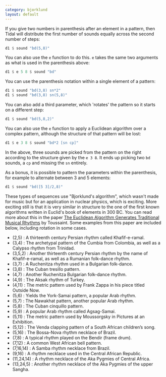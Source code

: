 ```yaml
---
category: bjorklund
layout: default
---
```


If you give two numbers in parenthesis after an element in a pattern, then Tidal
will distribute the first number of sounds equally across the second number of
steps:

~~~haskell
d1 $ sound "bd(5,8)"
~~~

You can also use the `e` function to do this. `e` takes the same two arguments
as what is used in the parenthesis above:

~~~haskell
d1 $ e 5 8 $ sound "bd"
~~~

You can use the parenthesis notation within a single element of a pattern:

~~~haskell
d1 $ sound "bd(3,8) sn*2"
d1 $ sound "bd(3,8) sn(5,8)"
~~~

You can also add a third parameter, which 'rotates' the pattern so it starts on 
a different step:

~~~haskell
d1 $ sound "bd(5,8,2)"
~~~

You can also use the `e` function to apply a Euclidean algorithm over a
complex pattern, although the structure of that pattern will be lost:

~~~haskell
d1 $ e 3 8 $ sound "bd*2 [sn cp]"
~~~

In the above, three sounds are picked from the pattern on the right according 
to the structure given by the `e 3 8`. It ends up picking two `bd` sounds, a 
`cp` and missing the `sn` entirely.

As a bonus, it is possible to pattern the parameters within the parenthesis, for example to alternate between 3 and 5 elements:

~~~haskell
d1 $ sound "bd([5 3]/2,8)"
~~~

These types of sequences use "Bjorklund's algorithm", which wasn't made for
music but for an application in nuclear physics, which is exciting. More
exciting still is that it is very similar in structure to the one of the first
known algorithms written in Euclid's book of elements in 300 BC. You can read
more about this in the paper
[The Euclidean Algorithm Generates Traditional Musical Rhythms](http://cgm.cs.mcgill.ca/~godfried/publications/banff.pdf)
by Toussaint. Some examples from this paper are included below,
including rotation in some cases.

- (2,5) : A thirteenth century Persian rhythm called Khafif-e-ramal.
- (3,4) : The archetypal pattern of the Cumbia from Colombia, as well as a Calypso rhythm from Trinidad.
- (3,5,2) : Another thirteenth century Persian rhythm by the name of Khafif-e-ramal, as well as a Rumanian folk-dance rhythm.
- (3,7) : A Ruchenitza rhythm used in a Bulgarian folk-dance.
- (3,8) : The Cuban tresillo pattern.
- (4,7) : Another Ruchenitza Bulgarian folk-dance rhythm.
- (4,9) : The Aksak rhythm of Turkey.
- (4,11) : The metric pattern used by Frank Zappa in his piece titled Outside Now.
- (5,6) : Yields the York-Samai pattern, a popular Arab rhythm.
- (5,7) : The Nawakhat pattern, another popular Arab rhythm.
- (5,8) : The Cuban cinquillo pattern.
- (5,9) : A popular Arab rhythm called Agsag-Samai.
- (5,11) : The metric pattern used by Moussorgsky in Pictures at an Exhibition.
- (5,12) : The Venda clapping pattern of a South African children’s song.
- (5,16) : The Bossa-Nova rhythm necklace of Brazil.
- (7,8) : A typical rhythm played on the Bendir (frame drum).
- (7,12) : A common West African bell pattern.  
- (7,16,14) : A Samba rhythm necklace from Brazil.
- (9,16) : A rhythm necklace used in the Central African Republic.  
- (11,24,14) : A rhythm necklace of the Aka Pygmies of Central Africa.
- (13,24,5) : Another rhythm necklace of the Aka Pygmies of the upper Sangha.
